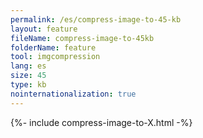 ```yaml
---
permalink: /es/compress-image-to-45-kb
layout: feature
fileName: compress-image-to-45kb
folderName: feature
tool: imgcompression
lang: es
size: 45
type: kb
nointernationalization: true
---
```

{%- include compress-image-to-X.html -%}       
